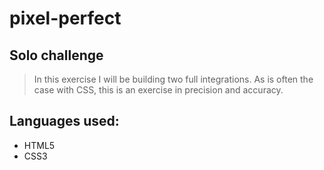 # pixel-perfect

## Solo challenge

>  In this exercise I will be building two full integrations.
As is often the case with CSS, this is an exercise in precision and accuracy.

## Languages used:

- HTML5
- CSS3